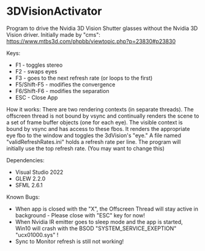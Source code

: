 # 3DVisionActivator
Program to drive the Nvidia 3D Vision Shutter glasses without the Nvidia 3D Vision driver.
Initially made by "cms": https://www.mtbs3d.com/phpbb/viewtopic.php?p=23830#p23830

Keys:
- F1 - toggles stereo
- F2 - swaps eyes
- F3 - goes to the next refresh rate (or loops to the first)
- F5/Shift-F5 - modifies the convergence
- F6/Shift-F6 - modifies the separation
- ESC - Close App

How it works:
There are two rendering contexts (in separate threads).
The offscreen thread is not bound by vsync and continually renders the scene to a set of frame buffer objects (one for each eye).
The visible context is bound by vsync and has access to these fbos.
It renders the appropriate eye fbo to the window and toggles the 3dVision's "eye."
A file named "validRefreshRates.ini" holds a refresh rate per line. The program will initially use the top refresh rate. (You may want to change this)

Dependencies:
- Visual Studio 2022
- GLEW 2.2.0
- SFML 2.6.1

Known Bugs:
- When app is closed with the "X", the Offscreen Thread will stay active in background - Please close with "ESC" key for now!
- When Nvidia IR emitter goes to sleep mode and the app is started, Win10 will crash with the BSOD "SYSTEM_SERVICE_EXEPTION" "ucx01000.sys" !
- Sync to Monitor refresh is still not working!
